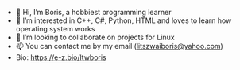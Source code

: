 - 👋 Hi, I’m Boris, a hobbiest programming learner
- 👀 I’m interested in C++, C#, Python, HTML and loves to learn how operating system works
- 💞️ I’m looking to collaborate on projects for Linux
- 📫 You can contact me by my email (litszwaiboris@yahoo.com) 
- Bio: https://e-z.bio/ltwboris
